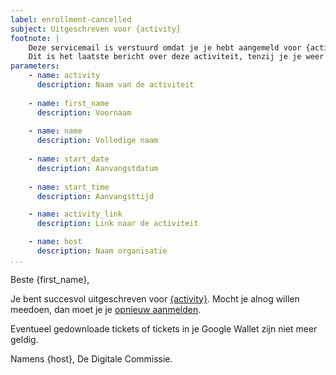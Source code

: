 ```yaml
---
label: enrollment-cancelled
subject: Uitgeschreven voor {activity}
footnote: |
    Deze servicemail is verstuurd omdat je je hebt aangemeld voor {activity}.
    Dit is het laatste bericht over deze activiteit, tenzij je je weer opnieuw aanmeldt.
parameters:
    - name: activity
      description: Naam van de activiteit
      
    - name: first_name
      description: Voornaam
      
    - name: name
      description: Volledige naam
      
    - name: start_date
      description: Aanvangstdatum
      
    - name: start_time
      description: Aanvangsttijd

    - name: activity_link
      description: Link naar de activiteit

    - name: host
      description: Naam organisatie
...
```


Beste {first_name},

Je bent succesvol uitgeschreven voor [{activity}][1]. Mocht je alnog willen meedoen, dan moet je je [opnieuw aanmelden][1].

Eventueel gedownloade tickets of tickets in je Google Wallet zijn niet meer geldig.

Namens {host},
De Digitale Commissie.

[1]: {activity_link}
